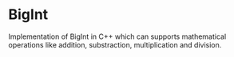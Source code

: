 # BigInt
Implementation of BigInt in C++ which can supports mathematical operations like addition, substraction, multiplication and division.
